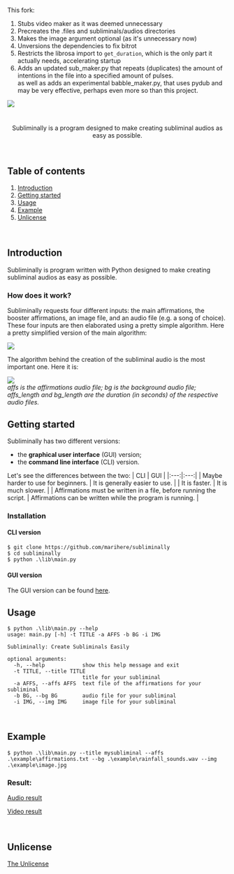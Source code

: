 This fork:
1. Stubs video maker as it was deemed unnecessary
2. Precreates the .files and subliminals/audios directories
3. Makes the image argument optional (as it's unnecessary now)
4. Unversions the dependencies to fix bitrot
5. Restricts the librosa import to `get_duration`, which is the only part it actually needs, accelerating startup
6. Adds an updated sub_maker.py that repeats (duplicates) the amount of intentions in the file into a specified amount of pulses.<br>
as well as adds an experimental babble_maker.py, that uses pydub and may be very effective, perhaps even more so than this project.

<img src="https://github.com/marihere/subliminally/blob/main/images/banner.png">

#

<p align="center">Subliminally is a program designed to make creating subliminal audios as easy as possible.</p>
<br>

## Table of contents
1. [Introduction](https://github.com/marihere/subliminally#introduction)
2. [Getting started](https://github.com/marihere/subliminally#getting-started)
3. [Usage](https://github.com/marihere/subliminally_gui#usage)
4. [Example](https://github.com/marihere/subliminally#example)
5. [Unlicense](https://github.com/marihere/subliminally#unlicense)

<br>

## Introduction

Subliminally is program  written with Python designed to make creating subliminal audios as easy as possible.


### How does it work?

Subliminally requests four different inputs: the main affirmations, the booster affirmations, an image file, and an audio file (e.g. a song of choice). <br>
These four inputs are then elaborated using a pretty simple algorithm. Here a pretty simplified version of the main algorithm:
<br>

<img src="https://github.com/marihere/subliminally/blob/main/images/algorithm.png">

<br>

The algorithm behind the creation of the subliminal audio is the most important one. Here it is:

<img src="https://github.com/marihere/subliminally/blob/main/images/algorithm_subaudio.png">
<br>
<i>affs is the affirmations audio file; bg is the background audio file; affs_length and bg_length are the duration (in seconds) of the respective audio files.</i>

<br>

## Getting started

Subliminally has two different versions:
- the <b>graphical user interface</b> (GUI) version;
- the <b>command line interface</b> (CLI) version.

Let's see the differences between the two:
| CLI | GUI |
|:---:|:---:|
| Maybe harder to use for beginners. | It is generally easier to use. |
| It is faster. | It is much slower. |
| Affirmations must be written in a file, before running the script. | Affirmations can be written while the program is running. |

### Installation

#### CLI version

```console
$ git clone https://github.com/marihere/subliminally
$ cd subliminally
$ python .\lib\main.py
```

#### GUI version

The GUI version can be found [here](https://github.com/marihere/subliminally_gui).

## Usage

```console
$ python .\lib\main.py --help
usage: main.py [-h] -t TITLE -a AFFS -b BG -i IMG

Subliminally: Create Subliminals Easily

optional arguments:
  -h, --help            show this help message and exit
  -t TITLE, --title TITLE
                        title for your subliminal
  -a AFFS, --affs AFFS  text file of the affirmations for your subliminal
  -b BG, --bg BG        audio file for your subliminal
  -i IMG, --img IMG     image file for your subliminal
```

<br>

## Example

```console
$ python .\lib\main.py --title mysubliminal --affs .\example\affirmations.txt --bg .\example\rainfall_sounds.wav --img .\example\image.jpg
```

### Result:

[Audio result](https://github.com/marihere/subliminally/blob/main/example/audios/mysubliminal.wav)

[Video result](https://github.com/marihere/subliminally/blob/main/example/videos/mysubliminal.mp4)

<br>

## Unlicense

[The Unlicense](https://github.com/marihere/subliminally/blob/main/UNLICENSE)
